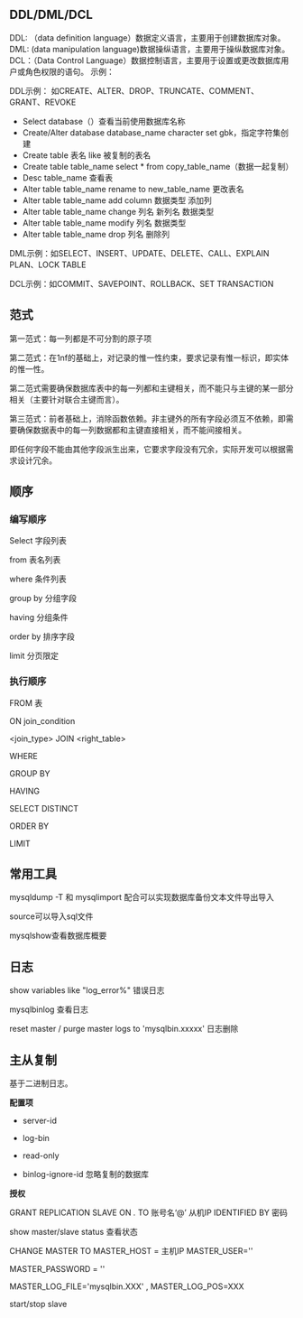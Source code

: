 ## DDL/DML/DCL

DDL: （data definition language）数据定义语言，主要用于创建数据库对象。
DML:  (data manipulation language)数据操纵语言，主要用于操纵数据库对象。
DCL：（Data Control Language）数据控制语言，主要用于设置或更改数据库用户或角色权限的语句。
示例：

DDL示例： 如CREATE、ALTER、DROP、TRUNCATE、COMMENT、GRANT、REVOKE

- Select database（）查看当前使用数据库名称
- Create/Alter  database database_name character set gbk，指定字符集创建
- Create table 表名 like 被复制的表名
- Create table table_name select * from copy_table_name（数据一起复制）
- Desc table_name 查看表
- Alter table table_name rename to new_table_name  更改表名
- Alter table  table_name add column 数据类型    添加列
- Alter table table_name change 列名 新列名 数据类型
- Alter table table_name modify 列名 数据类型
- Alter table table_name drop 列名  删除列

DML示例：如SELECT、INSERT、UPDATE、DELETE、CALL、EXPLAIN PLAN、LOCK TABLE

DCL示例：如COMMIT、SAVEPOINT、ROLLBACK、SET TRANSACTION

## 范式

第一范式：每一列都是不可分割的原子项

第二范式：在1nf的基础上，对记录的惟一性约束，要求记录有惟一标识，即实体的惟一性。

第二范式需要确保数据库表中的每一列都和主键相关，而不能只与主键的某一部分相关（主要针对联合主键而言）。

第三范式：前者基础上，消除函数依赖。非主键外的所有字段必须互不依赖，即需要确保数据表中的每一列数据都和主键直接相关，而不能间接相关。

即任何字段不能由其他字段派生出来，它要求字段没有冗余，实际开发可以根据需求设计冗余。

## 顺序

### 编写顺序

Select 字段列表 

from 表名列表 

where 条件列表 

group by 分组字段

 having 分组条件 

order by 排序字段 

limit 分页限定 

### 执行顺序

FROM 表 

ON  join_condition

 <join_type> JOIN <right_table> 

WHERE  

GROUP BY

HAVING

SELECT DISTINCT 

ORDER BY

LIMIT 

## 常用工具

mysqldump -T 和 mysqlimport 配合可以实现数据库备份文本文件导出导入

source可以导入sql文件

mysqlshow查看数据库概要

## 日志

show variables like "log_error%" 错误日志

mysqlbinlog 查看日志

reset master / purge master  logs to 'mysqlbin.xxxxx'  日志删除

## 主从复制

基于二进制日志。

**配置项**

- server-id

- log-bin

- read-only
- binlog-ignore-id 忽略复制的数据库

**授权**

GRANT REPLICATION SLAVE ON *.* TO 账号名‘@’ 从机IP IDENTIFIED BY 密码

show master/slave status 查看状态

CHANGE MASTER TO MASTER_HOST = 主机IP MASTER_USER=''

MASTER_PASSWORD = ''

MASTER_LOG_FILE='mysqlbin.XXX' , MASTER_LOG_POS=XXX

start/stop slave